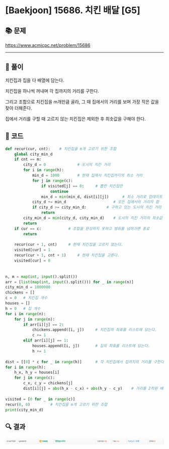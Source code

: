 # [Baekjoon] 15686. 치킨 배달 [G5]

## 📚 문제

https://www.acmicpc.net/problem/15686

---

## 📖 풀이

치킨집과 집을 다 배열에 담는다.

치킨집을 하나씩 꺼내며 각 집까지의 거리를 구한다.

그리고 조합으로 치킨집을 m개만큼 골라, 그 때 집에서의 거리를 보며 가장 작은 값을 찾아 더해준다.

집에서 거리를 구할 때 고르지 않는 치킨집은 제외한 후 최솟값을 구해야 한다.

## 📒 코드

```python
def recur(cur, cnt):    # 치킨집을 m개 고르기 위한 조합
    global city_min_d
    if cnt == m:
        city_d = 0              # 도시의 치킨 거리
        for i in range(h):
            min_d = 1000        # 현재 집에서 치킨집까지의 최소 거리
            for j in range(c):
                if visited[j] == 0:     # 뽑힌 치킨집만
                    continue
                min_d = min(min_d, dist[i][j])      # 최소 거리로 업데이트
            city_d += min_d                     # 모든 집에서의 거리의 합
            if city_d >= city_min_d:         # 구하고 있는 도시의 치킨 거리 값이 현재 도시의 치킨 거리의 최소값보다 크거나 같으면 종료
                return
        city_min_d = min(city_d, city_min_d)    # 도시의 치킨 거리의 최솟값
        return
    if cur == c:            # 조합을 완성하지 못하고 범위를 넘어가면 종료
        return
    
    recur(cur + 1, cnt)     # 현재 치킨집을 고르지 않는다.
    visited[cur] = 1
    recur(cur + 1, cnt + 1)     # 현재 치킨집을 고른다.
    visited[cur] = 0


n, m = map(int, input().split())
arr = [list(map(int, input().split())) for _ in range(n)]
city_min_d = 1000000
chickens = []
c = 0   # 치킨집 개수
houses = []
h = 0   # 집 개수
for i in range(n):
    for j in range(n):
        if arr[i][j] == 2:
            chickens.append([i, j])     # 치킨집의 좌표를 리스트에 담는다.
            c += 1
        elif arr[i][j] == 1:
            houses.append([i, j])       # 집의 좌표를 리스트에 담는다.
            h += 1

dist = [[0] * c for _ in range(h)]      # 각 치킨집에서 집까지의 거리를 구한다.
for i in range(h):
    h_x, h_y = houses[i]
    for j in range(c):
        c_x, c_y = chickens[j]
        dist[i][j] = abs(h_x - c_x) + abs(h_y - c_y)    # 거리를 2차원 배열에 담는다.

visited = [0 for _ in range(c)]
recur(0, 0)         # 치킨집을 m개 고르기 위한 조합
print(city_min_d)
```

## 🔍 결과

![image-20220403221251671](README.assets/image-20220403221251671.png)